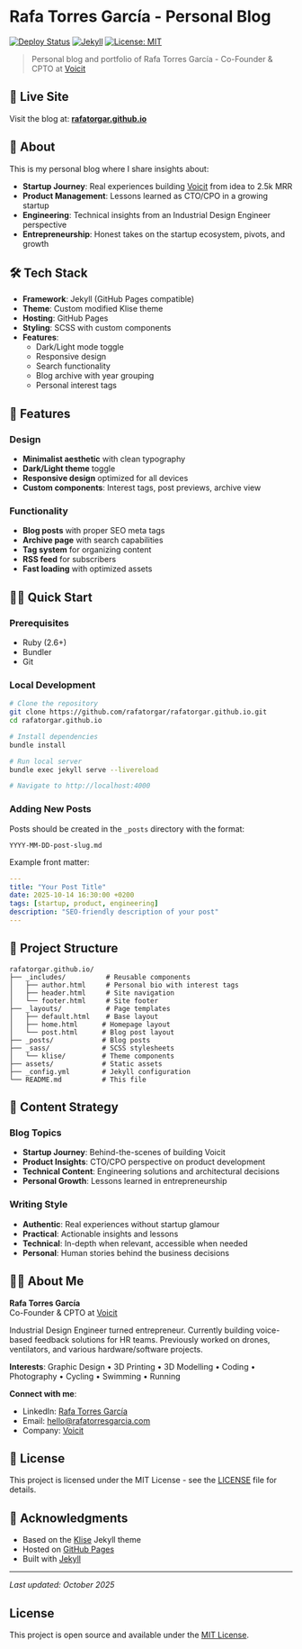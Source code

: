 # Rafa Torres García - Personal Blog

[![Deploy Status](https://github.com/rafatorgar/rafatorgar.github.io/actions/workflows/pages/pages-build-deployment/badge.svg)](https://github.com/rafatorgar/rafatorgar.github.io/actions/workflows/pages/pages-build-deployment)
[![Jekyll](https://img.shields.io/badge/Jekyll-v3.10.0-red)](https://jekyllrb.com/)
[![License: MIT](https://img.shields.io/badge/License-MIT-yellow.svg)](https://opensource.org/licenses/MIT)

> Personal blog and portfolio of Rafa Torres García - Co-Founder & CPTO at [Voicit](https://voicit.com)

## 🚀 Live Site

Visit the blog at: **[rafatorgar.github.io](https://rafatorgar.github.io)**

## 📝 About

This is my personal blog where I share insights about:

- **Startup Journey**: Real experiences building [Voicit](https://voicit.com) from idea to 2.5k MRR
- **Product Management**: Lessons learned as CTO/CPO in a growing startup
- **Engineering**: Technical insights from an Industrial Design Engineer perspective
- **Entrepreneurship**: Honest takes on the startup ecosystem, pivots, and growth

## 🛠️ Tech Stack

- **Framework**: Jekyll (GitHub Pages compatible)
- **Theme**: Custom modified Klise theme
- **Hosting**: GitHub Pages
- **Styling**: SCSS with custom components
- **Features**:
  - Dark/Light mode toggle
  - Responsive design
  - Search functionality
  - Blog archive with year grouping
  - Personal interest tags

## 🎨 Features

### Design

- **Minimalist aesthetic** with clean typography
- **Dark/Light theme** toggle
- **Responsive design** optimized for all devices
- **Custom components**: Interest tags, post previews, archive view

### Functionality

- **Blog posts** with proper SEO meta tags
- **Archive page** with search capabilities
- **Tag system** for organizing content
- **RSS feed** for subscribers
- **Fast loading** with optimized assets

## 🏃‍♂️ Quick Start

### Prerequisites

- Ruby (2.6+)
- Bundler
- Git

### Local Development

```bash
# Clone the repository
git clone https://github.com/rafatorgar/rafatorgar.github.io.git
cd rafatorgar.github.io

# Install dependencies
bundle install

# Run local server
bundle exec jekyll serve --livereload

# Navigate to http://localhost:4000
```

### Adding New Posts

Posts should be created in the `_posts` directory with the format:

```
YYYY-MM-DD-post-slug.md
```

Example front matter:

```yaml
---
title: "Your Post Title"
date: 2025-10-14 16:30:00 +0200
tags: [startup, product, engineering]
description: "SEO-friendly description of your post"
---
```

## 📁 Project Structure

```
rafatorgar.github.io/
├── _includes/          # Reusable components
│   ├── author.html     # Personal bio with interest tags
│   ├── header.html     # Site navigation
│   └── footer.html     # Site footer
├── _layouts/           # Page templates
│   ├── default.html    # Base layout
│   ├── home.html      # Homepage layout
│   └── post.html      # Blog post layout
├── _posts/            # Blog posts
├── _sass/             # SCSS stylesheets
│   └── klise/         # Theme components
├── assets/            # Static assets
├── _config.yml        # Jekyll configuration
└── README.md          # This file
```

## 🎯 Content Strategy

### Blog Topics

- **Startup Journey**: Behind-the-scenes of building Voicit
- **Product Insights**: CTO/CPO perspective on product development
- **Technical Content**: Engineering solutions and architectural decisions
- **Personal Growth**: Lessons learned in entrepreneurship

### Writing Style

- **Authentic**: Real experiences without startup glamour
- **Practical**: Actionable insights and lessons
- **Technical**: In-depth when relevant, accessible when needed
- **Personal**: Human stories behind the business decisions

## 👨‍💻 About Me

**Rafa Torres García**  
Co-Founder & CPTO at [Voicit](https://voicit.com)

Industrial Design Engineer turned entrepreneur. Currently building voice-based feedback solutions for HR teams. Previously worked on drones, ventilators, and various hardware/software projects.

**Interests**: Graphic Design • 3D Printing • 3D Modelling • Coding • Photography • Cycling • Swimming • Running

**Connect with me**:

- LinkedIn: [Rafa Torres García](https://linkedin.com/in/rafatorgar)
- Email: hello@rafatorresgarcia.com
- Company: [Voicit](https://voicit.com)

## 📄 License

This project is licensed under the MIT License - see the [LICENSE](LICENSE) file for details.

## 🙏 Acknowledgments

- Based on the [Klise](https://github.com/piharpi/klise) Jekyll theme
- Hosted on [GitHub Pages](https://pages.github.com/)
- Built with [Jekyll](https://jekyllrb.com/)

---

_Last updated: October 2025_

## License

This project is open source and available under the [MIT License](LICENSE).
